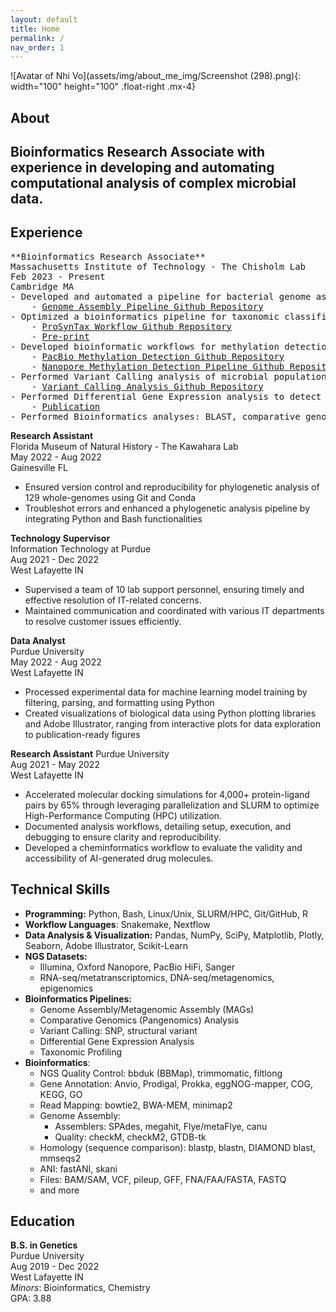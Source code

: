 ```yaml
---
layout: default
title: Home
permalink: /
nav_order: 1
---
```

![Avatar of Nhi Vo](assets/img/about_me_img/Screenshot (298).png){: width="100" height="100" .float-right .mx-4}   

## **About**  
Bioinformatics Research Associate with experience in developing and automating computational analysis of complex microbial data. 
---------------------------------------------------------------

## **Experience**
<div markdown="1">
<pre class="fs-3 fw-400 lh-0.5">
**Bioinformatics Research Associate**  
Massachusetts Institute of Technology - The Chisholm Lab   
Feb 2023 - Present  
Cambridge MA  
- Developed and automated a pipeline for bacterial genome assembly, binning, classification, and gene annotation for Illumina, Oxford Nanopore, and PacBio Hifi raw reads, designed for High-Performance Computing (HPC) clusters.
    - <a href="https://github.com/nhinvo/genome-assembly-pipeline" target="_blank">Genome Assembly Pipeline Github Repository</a>
- Optimized a bioinformatics pipeline for taxonomic classification and abundance analysis of marine picocyanobacteria in metagenomics samples.
    - <a href="https://github.com/jamesm224/ProSynTax-workflow/tree/main" target="_blank">ProSynTax Workflow Github Repository</a>
    - <a href="https://doi.org/10.1101/2025.03.20.644373" target="_blank">Pre-print</a>
- Developed bioinformatic workflows for methylation detection of PacBio (Revio, RSII, Sequel II, Sequel IIe) and Nanopore data.
    - <a href="https://github.com/nhinvo/pacbio-methylation" target="_blank">PacBio Methylation Detection Github Repository</a>
    - <a href="https://github.com/nhinvo/methylation-pipeline" target="_blank">Nanopore Methylation Detection Pipeline Github Repository</a>
- Performed Variant Calling analysis of microbial populations to detect strain-level genetic differences. 
    - <a href="https://github.com/nhinvo/biofilm-prochlorococcus" target="_blank">Variant Calling Analysis Github Repository</a>
- Performed Differential Gene Expression analysis to detect transcriptional responses of cyanobacterial populations to nutrient perturbations. 
    - <a href="https://doi.org/10.1093/ismeco/ycae131" target="_blank">Publication</a>
- Performed Bioinformatics analyses: BLAST, comparative genomics, ANI, Multiple Sequence Alignment.
</pre>
</div>


**Research Assistant**  
Florida Museum of Natural History - The Kawahara Lab     
May 2022 - Aug 2022     
Gainesville FL  
- Ensured version control and reproducibility for phylogenetic analysis of 129 whole-genomes using Git and Conda
- Troubleshot errors and enhanced a phylogenetic analysis pipeline by integrating Python and Bash functionalities

**Technology Supervisor**   
Information Technology at Purdue  
Aug 2021 - Dec 2022   
West Lafayette IN  
- Supervised a team of 10 lab support personnel, ensuring timely and effective resolution of IT-related concerns. 
- Maintained communication and coordinated with various IT departments to resolve customer issues efficiently.

**Data Analyst**  
Purdue University  
May 2022 - Aug 2022   
West Lafayette IN  
- Processed experimental data for machine learning model training by filtering, parsing, and formatting using Python
- Created visualizations of biological data using Python plotting libraries and Adobe Illustrator, ranging from interactive
plots for data exploration to publication-ready figures


**Research Assistant**
Purdue University  
Aug 2021 - May 2022  
West Lafayette IN    
- Accelerated molecular docking simulations for 4,000+ protein-ligand pairs by 65% through leveraging parallelization and SLURM to optimize High-Performance Computing (HPC) utilization.
- Documented analysis workflows, detailing setup, execution, and debugging to ensure clarity and reproducibility. 
- Developed a cheminformatics workflow to evaluate the validity and accessibility of AI-generated drug molecules.


## **Technical Skills**
- **Programming:** Python, Bash, Linux/Unix, SLURM/HPC, Git/GitHub, R
- **Workflow Languages**: Snakemake, Nextflow 
- **Data Analysis & Visualization:** Pandas, NumPy, SciPy, Matplotlib, Plotly, Seaborn, Adobe Illustrator, Scikit-Learn  
- **NGS Datasets:** 
    - Illumina, Oxford Nanopore, PacBio HiFi, Sanger
    - RNA-seq/metatranscriptomics, DNA-seq/metagenomics, epigenomics
- **Bioinformatics Pipelines:** 
    - Genome Assembly/Metagenomic Assembly (MAGs)
    - Comparative Genomics (Pangenomics) Analysis 
    - Variant Calling: SNP, structural variant 
    - Differential Gene Expression Analysis  
    - Taxonomic Profiling 
- **Bioinformatics**:  
    - NGS Quality Control: bbduk (BBMap), trimmomatic, filtlong
    - Gene Annotation: Anvio, Prodigal, Prokka, eggNOG-mapper, COG, KEGG, GO
    - Read Mapping: bowtie2, BWA-MEM, minimap2
    - Genome Assembly: 
        - Assemblers: SPAdes, megahit, Flye/metaFlye, canu
        - Quality: checkM, checkM2, GTDB-tk
    - Homology (sequence comparison): blastp, blastn, DIAMOND blast, mmseqs2
    - ANI: fastANI, skani
    - Files: BAM/SAM, VCF, pileup, GFF, FNA/FAA/FASTA, FASTQ
    - and more

## **Education** 
**B.S. in Genetics**  
Purdue University  
Aug 2019 - Dec 2022  
West Lafayette IN  
*Minors*: Bioinformatics, Chemistry     
GPA: 3.88  

